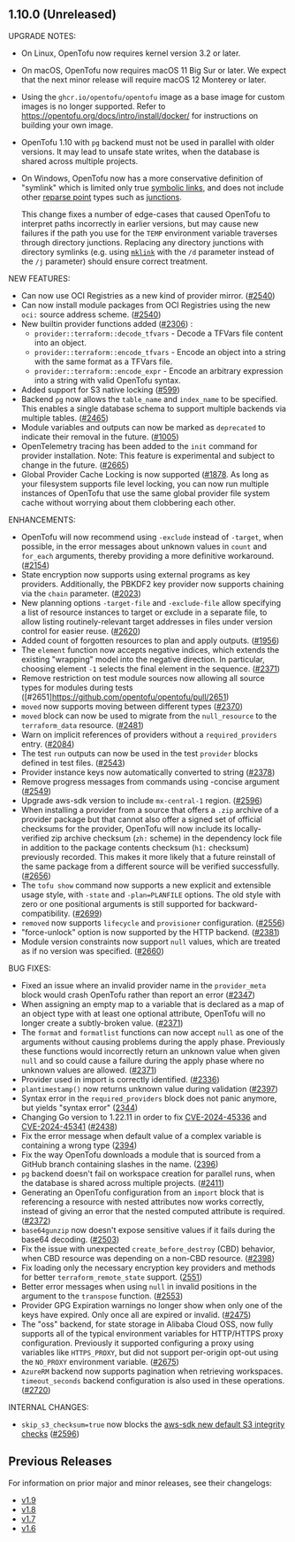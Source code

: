 ## 1.10.0 (Unreleased)

UPGRADE NOTES:

* On Linux, OpenTofu now requires kernel version 3.2 or later.
* On macOS, OpenTofu now requires macOS 11 Big Sur or later. We expect that the next minor release will require macOS 12 Monterey or later.
* Using the `ghcr.io/opentofu/opentofu` image as a base image for custom images is no longer supported. Refer to https://opentofu.org/docs/intro/install/docker/ for instructions on building your own image.
* OpenTofu 1.10 with `pg` backend must not be used in parallel with older versions. It may lead to unsafe state writes, when the database is shared across multiple projects.
* On Windows, OpenTofu now has a more conservative definition of "symlink" which is limited only true [symbolic links](https://learn.microsoft.com/en-us/windows/win32/fileio/symbolic-links), and does not include other [reparse point](https://learn.microsoft.com/en-us/windows/win32/fileio/reparse-points) types such as [junctions](https://learn.microsoft.com/en-us/windows/win32/fileio/hard-links-and-junctions#junctions).

    This change fixes a number of edge-cases that caused OpenTofu to interpret paths incorrectly in earlier versions, but may cause new failures if the path you use for the `TEMP` environment variable traverses through directory junctions. Replacing any directory junctions with directory symlinks (e.g. using [`mklink`](https://learn.microsoft.com/en-us/windows-server/administration/windows-commands/mklink) with the `/d` parameter instead of the `/j` parameter) should ensure correct treatment.

NEW FEATURES:

- Can now use OCI Registries as a new kind of provider mirror. ([#2540](https://github.com/opentofu/opentofu/issues/2540))
- Can now install module packages from OCI Registries using the new `oci:` source address scheme. ([#2540](https://github.com/opentofu/opentofu/issues/2540))
- New builtin provider functions added ([#2306](https://github.com/opentofu/opentofu/pull/2306)) :
    - `provider::terraform::decode_tfvars` - Decode a TFVars file content into an object.
    - `provider::terraform::encode_tfvars` - Encode an object into a string with the same format as a TFVars file.
    - `provider::terraform::encode_expr` - Encode an arbitrary expression into a string with valid OpenTofu syntax.
- Added support for S3 native locking ([#599](https://github.com/opentofu/opentofu/issues/599))
- Backend `pg` now allows the `table_name` and `index_name` to be specified. This enables a single database schema to support multiple backends via multiple tables. ([#2465](https://github.com/opentofu/opentofu/pull/2465))
- Module variables and outputs can now be marked as `deprecated` to indicate their removal in the future. ([#1005](https://github.com/opentofu/opentofu/issues/1005))
- OpenTelemetry tracing has been added to the `init` command for provider installation. Note: This feature is experimental and subject to change in the future. ([#2665](https://github.com/opentofu/opentofu/pull/2665))
- Global Provider Cache Locking is now supported ([#1878](https://github.com/opentofu/opentofu/pull/1878). As long as your filesystem supports file level locking, you can now run multiple instances of OpenTofu that use the same global provider file system cache without worrying about them clobbering each other.

ENHANCEMENTS:

* OpenTofu will now recommend using `-exclude` instead of `-target`, when possible, in the error messages about unknown values in `count` and `for_each` arguments, thereby providing a more definitive workaround. ([#2154](https://github.com/opentofu/opentofu/pull/2154))
* State encryption now supports using external programs as key providers. Additionally, the PBKDF2 key provider now supports chaining via the `chain` parameter. ([#2023](https://github.com/opentofu/opentofu/pull/2023))
* New planning options `-target-file` and `-exclude-file` allow specifying a list of resource instances to target or exclude in a separate file, to allow listing routinely-relevant target addresses in files under version control for easier reuse. ([#2620](https://github.com/opentofu/opentofu/pull/2620))
* Added count of forgotten resources to plan and apply outputs. ([#1956](https://github.com/opentofu/opentofu/issues/1956))
* The `element` function now accepts negative indices, which extends the existing "wrapping" model into the negative direction. In particular, choosing element `-1` selects the final element in the sequence. ([#2371](https://github.com/opentofu/opentofu/pull/2371))
* Remove restriction on test module sources now allowing all source types for modules during tests ([#2651]https://github.com/opentofu/opentofu/pull/2651)
* `moved` now supports moving between different types ([#2370](https://github.com/opentofu/opentofu/pull/2370))
* `moved` block can now be used to migrate from the `null_resource` to the `terraform_data` resource. ([#2481](https://github.com/opentofu/opentofu/pull/2481))
* Warn on implicit references of providers without a `required_providers` entry. ([#2084](https://github.com/opentofu/opentofu/issues/2084))
* The test `run` outputs can now be used in the test `provider` blocks defined in test files. ([#2543](https://github.com/opentofu/opentofu/pull/2543))
* Provider instance keys now automatically converted to string ([#2378](https://github.com/opentofu/opentofu/issues/2378))
* Remove progress messages from commands using -concise argument ([#2549](https://github.com/opentofu/opentofu/issues/2549))
* Upgrade aws-sdk version to include `mx-central-1` region. ([#2596](https://github.com/opentofu/opentofu/pull/2596))
* When installing a provider from a source that offers a `.zip` archive of a provider package but that cannot also offer a signed set of official checksums for the provider, OpenTofu will now include its locally-verified zip archive checksum (`zh:` scheme) in the dependency lock file in addition to the package contents checksum (`h1:` checksum) previously recorded. This makes it more likely that a future reinstall of the same package from a different source will be verified successfully. ([#2656](https://github.com/opentofu/opentofu/pull/2656))
* The `tofu show` command now supports a new explicit and extensible usage style, with `-state` and `-plan=PLANFILE` options. The old style with zero or one positional arguments is still supported for backward-compatibility. ([#2699](https://github.com/opentofu/opentofu/pull/2699))
* `removed` now supports `lifecycle` and `provisioner` configuration. ([#2556](https://github.com/opentofu/opentofu/issues/2556))
* "force-unlock" option is now supported by the HTTP backend. ([#2381](https://github.com/opentofu/opentofu/pull/2381))
* Module version constraints now support `null` values, which are treated as if no version was specified. ([#2660](https://github.com/opentofu/opentofu/pull/2660))

BUG FIXES:

- Fixed an issue where an invalid provider name in the `provider_meta` block would crash OpenTofu rather than report an error ([#2347](https://github.com/opentofu/opentofu/pull/2347))
- When assigning an empty map to a variable that is declared as a map of an object type with at least one optional attribute, OpenTofu will no longer create a subtly-broken value. ([#2371](https://github.com/opentofu/opentofu/pull/2371))
- The `format` and `formatlist` functions can now accept `null` as one of the arguments without causing problems during the apply phase. Previously these functions would incorrectly return an unknown value when given `null` and so could cause a failure during the apply phase where no unknown values are allowed. ([#2371](https://github.com/opentofu/opentofu/pull/2371))
- Provider used in import is correctly identified. ([#2336](https://github.com/opentofu/opentofu/pull/2336))
- `plantimestamp()` now returns unknown value during validation ([#2397](https://github.com/opentofu/opentofu/issues/2397))
- Syntax error in the `required_providers` block does not panic anymore, but yields "syntax error" ([2344](https://github.com/opentofu/opentofu/issues/2344))
- Changing Go version to 1.22.11 in order to fix [CVE-2024-45336](https://cve.mitre.org/cgi-bin/cvename.cgi?name=CVE-2024-45336) and [CVE-2024-45341](https://cve.mitre.org/cgi-bin/cvename.cgi?name=CVE-2024-45341) ([#2438](https://github.com/opentofu/opentofu/pull/2438))
- Fix the error message when default value of a complex variable is containing a wrong type ([2394](https://github.com/opentofu/opentofu/issues/2394))
- Fix the way OpenTofu downloads a module that is sourced from a GitHub branch containing slashes in the name. ([2396](https://github.com/opentofu/opentofu/issues/2396))
- `pg` backend doesn't fail on workspace creation for parallel runs, when the database is shared across multiple projects. ([#2411](https://github.com/opentofu/opentofu/pull/2411))
- Generating an OpenTofu configuration from an `import` block that is referencing a resource with nested attributes now works correctly, instead of giving an error that the nested computed attribute is required. ([#2372](https://github.com/opentofu/opentofu/issues/2372))
- `base64gunzip` now doesn't expose sensitive values if it fails during the base64 decoding. ([#2503](https://github.com/opentofu/opentofu/pull/2503))
- Fix the issue with unexpected `create_before_destroy` (CBD) behavior, when CBD resource was depending on a non-CBD resource. ([#2398](https://github.com/opentofu/opentofu/issues/2398))
- Fix loading only the necessary encryption key providers and methods for better `terraform_remote_state` support. ([2551](https://github.com/opentofu/opentofu/issues/2551))
- Better error messages when using `null` in invalid positions in the argument to the `transpose` function. ([#2553](https://github.com/opentofu/opentofu/pull/2553))
- Provider GPG Expiration warnings no longer show when only one of the keys have expired. Only once all are expired or invalid. ([#2475](https://github.com/opentofu/opentofu/issues/2475))
- The "oss" backend, for state storage in Alibaba Cloud OSS, now fully supports all of the typical environment variables for HTTP/HTTPS proxy configuration. Previously it supported configuring a proxy using variables like `HTTPS_PROXY`, but did not support per-origin opt-out using the `NO_PROXY` environment variable. ([#2675](https://github.com/opentofu/opentofu/pull/2675))
- `AzureRM` backend now supports pagination when retrieving workspaces. `timeout_seconds` backend configuration is also used in these operations. ([#2720](https://github.com/opentofu/opentofu/pull/2720))

INTERNAL CHANGES:
- `skip_s3_checksum=true` now blocks the [aws-sdk new default S3 integrity checks](https://github.com/aws/aws-sdk-go-v2/discussions/2960) ([#2596](https://github.com/opentofu/opentofu/pull/2596))

## Previous Releases

For information on prior major and minor releases, see their changelogs:

- [v1.9](https://github.com/opentofu/opentofu/blob/v1.9/CHANGELOG.md)
- [v1.8](https://github.com/opentofu/opentofu/blob/v1.8/CHANGELOG.md)
- [v1.7](https://github.com/opentofu/opentofu/blob/v1.7/CHANGELOG.md)
- [v1.6](https://github.com/opentofu/opentofu/blob/v1.6/CHANGELOG.md)
